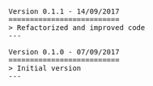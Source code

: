 <pre>

Version 0.1.1 - 14/09/2017
==========================
> Refactorized and improved code
---

Version 0.1.0 - 07/09/2017
==========================
> Initial version
---

</pre>